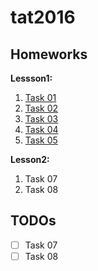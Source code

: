 # tat2016
## Homeworks
**Lessson1:**

1. <a href="https://github.com/Gpef/tat2016/tree/master/src/com/rct/homework/lesson1/task01" title="Task 01">Task 01</a>
2. <a href="https://github.com/Gpef/tat2016/tree/master/src/com/rct/homework/lesson1/task02" title="Task 02">Task 02</a>
3. <a href="https://github.com/Gpef/tat2016/tree/master/src/com/rct/homework/lesson1/task03" title="Task 03">Task 03</a>
4. <a href="https://github.com/Gpef/tat2016/tree/master/src/com/rct/homework/lesson1/task04" title="Task 04">Task 04</a>
5. <a href="https://github.com/Gpef/tat2016/tree/master/src/com/rct/homework/lesson1/task05" title="Task 05">Task 05</a>

**Lesson2:**

1. Task 07
2. Task 08


## TODOs
- [ ] Task 07
- [ ] Task 08
